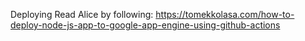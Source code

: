 Deploying Read Alice by following: https://tomekkolasa.com/how-to-deploy-node-js-app-to-google-app-engine-using-github-actions